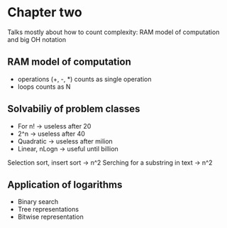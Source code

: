 # Chapter two

 Talks mostly about how to count complexity: RAM model of computation and big OH notation

## RAM model of computation 

- operations (+, -, *) counts as single operation
- loops counts as N

## Solvabiliy of problem classes

- For n! -> useless after 20
- 2^n -> useless after 40
- Quadratic -> useless after milion
- Linear, nLogn -> useful until billion

Selection sort, insert sort -> n^2
Serching for a substring in text -> n^2

## Application of logarithms

- Binary search
- Tree representations
- Bitwise representation
